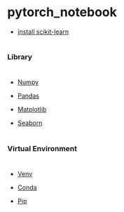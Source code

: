 # pytorch_notebook
- [install scikit-learn](https://scikit-learn.org/stable/install.html)
#
### Library
#
- [Numpy](https://numpy.org/)

- [Pandas](https://pandas.pydata.org/docs/getting_started/index.html#getting-started)

- [Matplotlib](https://matplotlib.org/stable/users/getting_started/)

- [Seaborn](https://seaborn.pydata.org/installing.html)
#
### Virtual Environment
#
- [Venv](https://docs.python.org/3/library/venv.html)

- [Conda](https://docs.conda.io/projects/conda/en/latest/user-guide/index.html)

- [Pip](https://pip.pypa.io/en/stable/installation/)

